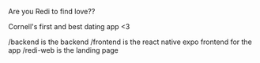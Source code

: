 Are you Redi to find love??

Cornell's first and best dating app <3

/backend is the backend 
/frontend is the react native expo frontend for the app
/redi-web is the landing page
